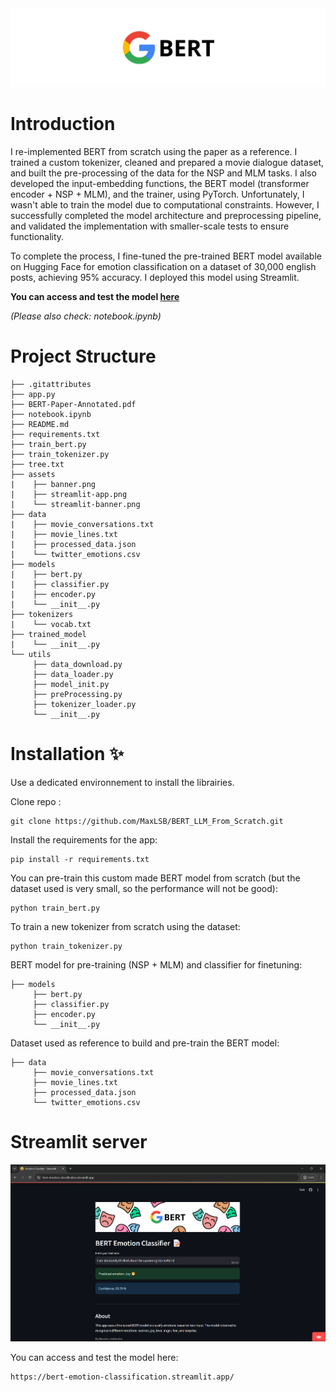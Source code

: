 <div align="center">
  <img src="assets/banner.png" alt="Example" width="1000"/>
</div>

# Introduction

I re-implemented BERT from scratch using the paper as a reference. I trained a custom tokenizer, cleaned and prepared a movie dialogue dataset, and built the pre-processing of the data for the NSP and MLM tasks. I also developed the input-embedding functions, the BERT model (transformer encoder + NSP + MLM), and the trainer, using PyTorch. Unfortunately, I wasn't able to train the model due to computational constraints. However, I successfully completed the model architecture and preprocessing pipeline, and validated the implementation with smaller-scale tests to ensure functionality.

To complete the process, I fine-tuned the pre-trained BERT model available on Hugging Face for emotion classification on a dataset of 30,000 english posts, achieving 95% accuracy. I deployed this model using Streamlit.

**You can access and test the model [here](https://bert-emotion-classification.streamlit.app/)**

_(Please also check: notebook.ipynb)_

# Project Structure

```
├── .gitattributes
├── app.py
├── BERT-Paper-Annotated.pdf
├── notebook.ipynb
├── README.md
├── requirements.txt
├── train_bert.py
├── train_tokenizer.py
├── tree.txt
├── assets
|    ├── banner.png
|    ├── streamlit-app.png
|    └── streamlit-banner.png
├── data
|    ├── movie_conversations.txt
|    ├── movie_lines.txt
|    ├── processed_data.json
|    └── twitter_emotions.csv
├── models
|    ├── bert.py
|    ├── classifier.py
|    ├── encoder.py
|    └── __init__.py
├── tokenizers
|    └── vocab.txt
├── trained_model
|    └── __init__.py
└── utils
     ├── data_download.py
     ├── data_loader.py
     ├── model_init.py
     ├── preProcessing.py
     ├── tokenizer_loader.py
     └── __init__.py
```

# Installation ✨

Use a dedicated environnement to install the librairies.

Clone repo :
```
git clone https://github.com/MaxLSB/BERT_LLM_From_Scratch.git
```
Install the requirements for the app:
```
pip install -r requirements.txt
```
You can pre-train this custom made BERT model from scratch (but the dataset used is very small, so the performance will not be good):
```
python train_bert.py
```
To train a new tokenizer from scratch using the dataset:
```
python train_tokenizer.py
```
BERT model for pre-training (NSP + MLM) and classifier for finetuning:
```
├── models
     ├── bert.py
     ├── classifier.py
     ├── encoder.py
     └── __init__.py
```
Dataset used as reference to build and pre-train the BERT model:
```
├── data
     ├── movie_conversations.txt
     ├── movie_lines.txt
     ├── processed_data.json
     └── twitter_emotions.csv
```

# Streamlit server

<div align="center">
  <img src="assets/streamlit-app.png" alt="Example" width="800" />
</div>

You can access and test the model here:
```
https://bert-emotion-classification.streamlit.app/
```

